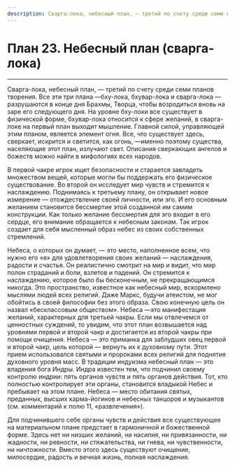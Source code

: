 ```yaml
---
description: Сварга-лока, небесный план, — третий по счету среди семи планов творения. Все эти три плана —бху-лока, бхувар-лока и сварга-лока —разрушаются в конце дня Брахмы, Творца, чтобы возродиться вновь на заре его следующего дня.
---
```

# План 23. Небесный план (сварга-лока)


---
Сварга-лока, небесный план, — третий по счету среди семи планов творения. Все эти три плана —бху-лока, бхувар-лока и сварга-лока —разрушаются в конце дня Брахмы, Творца, чтобы возродиться вновь на заре его следующего дня. На уровне бху-локи все существует в физической форме, бхувар-лока относится к сфере желаний, в сварга-локе на первый план выходит мышление. Главной силой, управляющей этим планом, является элемент огня. Все, что существует здесь, сверкает, искрится и светится, как огонь, —именно поэтому существа, населяющие этот план, излучают свет. Описания сверкающих ангелов и божеств можно найти в мифологиях всех народов. 

В первой чакре игрок ищет безопасности и старается завладеть множеством вещей, которые могли бы поддержать его физическое существование. Во второй он исследует мир чувств и стремится к наслаждению. Поднимаясь к третьему плану, он открывает новое измерение — отождествление своей личности, или эго. И его основным желанием становится бессмертие этой созданной им самим конструкции. Как только желание бессмертия для эго входит в его сердце, его внимание обращается к небесным законам. Так игрок создает для себя мысленный образ небес из своих собственных стремлений. 

Небеса, о которых он думает, — это место, наполненное всем, что нужно его «я» для удовлетворения своих желаний — наслаждения, радости и счастья. Он реалистично смотрит на мир и видит, что мир полон страданий и боли, взлетов и падений. Он стремится к наслаждению, которое было бы бесконечным, не прекращающимся никогда. Это пространство, известное как небесный мир, вскормлено мыслями людей всех религий. Даже Маркс, будучи атеистом, не мог обойтись в своей философии без этого образа. Свою конечную цель он назвал «бесклассовым обществом». Небеса —это манифестация желаний, характерных для третьей чакры. Если мы отвлечемся от ценностных суждений, то увидим, что этот план возвышается над уровнями первой и второй чакр и достигается из второй чакры при помощи очищения. Небеса — это приманка для заблудших овец первой и второй чакр, цель которой — вернуть их к духовному пути. Этот прием использовался святыми и пророками всех религий для поднятия духовного уровня масс. В традиции индуизма небесный план — это владения бога Индры. Индра известен тем, что подчинил своему контролю индрии: пять органов чувств и пять органов действия. Тот, кто полностью контролирует эти органы, становится владыкой Небес и пребывает на этом плане. Небеса — место обитания святых, преданных, высших карма-йогинов и небесных танцоров и музыкантов (см. комментарий к полю 11, «развлечения»). 

Для подчинившего себе органы чувств и действия все существующее на материальном плане предстает в гармоничной и божественной форме. Здесь нет ни низших желаний, ни насилия, ни привязанности, ни жадности, ни ревности, ни стяжательства, ни гнева, ни чувственности, ни ничтожности. Вместо этого здесь существуют очищение, милосердие, радость и вечная жизнь, полная наслаждения.
